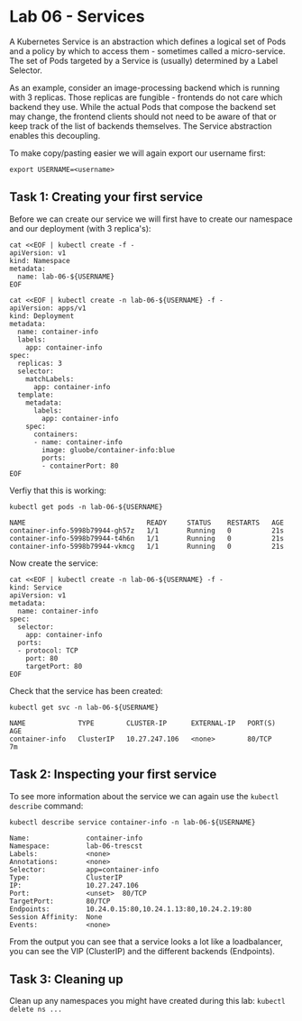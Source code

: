 # Lab 06 - Services

A Kubernetes Service is an abstraction which defines a logical set of Pods and a 
policy by which to access them - sometimes called a micro-service. The set of 
Pods targeted by a Service is (usually) determined by a Label Selector.

As an example, consider an image-processing backend which is running with 3 
replicas. Those replicas are fungible - frontends do not care which backend they 
use. While the actual Pods that compose the backend set may change, the frontend 
clients should not need to be aware of that or keep track of the list of 
backends themselves. The Service abstraction enables this decoupling.

To make copy/pasting easier we will again export our username first:

```
export USERNAME=<username>
```

## Task 1: Creating your first service

Before we can create our service we will first have to create our namespace and 
our deployment (with 3 replica's):

```
cat <<EOF | kubectl create -f -
apiVersion: v1
kind: Namespace
metadata:
  name: lab-06-${USERNAME}
EOF
```

```
cat <<EOF | kubectl create -n lab-06-${USERNAME} -f -
apiVersion: apps/v1
kind: Deployment
metadata:
  name: container-info
  labels:
    app: container-info
spec:
  replicas: 3
  selector:
    matchLabels:
      app: container-info
  template:
    metadata:
      labels:
        app: container-info
    spec:
      containers:
      - name: container-info
        image: gluobe/container-info:blue
        ports:
        - containerPort: 80
EOF
```

Verfiy that this is working:

```
kubectl get pods -n lab-06-${USERNAME}

NAME                              READY     STATUS    RESTARTS   AGE
container-info-5998b79944-gh57z   1/1       Running   0          21s
container-info-5998b79944-t4h6n   1/1       Running   0          21s
container-info-5998b79944-vkmcg   1/1       Running   0          21s
```

Now create the service:

```
cat <<EOF | kubectl create -n lab-06-${USERNAME} -f -
kind: Service
apiVersion: v1
metadata:
  name: container-info
spec:
  selector:
    app: container-info
  ports:
  - protocol: TCP
    port: 80
    targetPort: 80
EOF
```

Check that the service has been created:

```
kubectl get svc -n lab-06-${USERNAME}

NAME             TYPE        CLUSTER-IP      EXTERNAL-IP   PORT(S)   AGE
container-info   ClusterIP   10.27.247.106   <none>        80/TCP    7m
```

## Task 2: Inspecting your first service

To see more information about the service we can again use the 
`kubectl describe` command:

```
kubectl describe service container-info -n lab-06-${USERNAME}

Name:              container-info
Namespace:         lab-06-trescst
Labels:            <none>
Annotations:       <none>
Selector:          app=container-info
Type:              ClusterIP
IP:                10.27.247.106
Port:              <unset>  80/TCP
TargetPort:        80/TCP
Endpoints:         10.24.0.15:80,10.24.1.13:80,10.24.2.19:80
Session Affinity:  None
Events:            <none>
```

From the output you can see that a service looks a lot like a loadbalancer, you 
can see the VIP (ClusterIP) and the different backends (Endpoints).

## Task 3: Cleaning up

Clean up any namespaces you might have created during this lab: 
`kubectl delete ns ...`